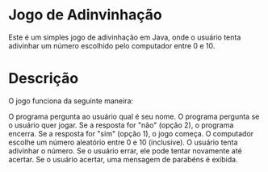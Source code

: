 # Jogo de Adinvinhação
Este é um simples jogo de adivinhação em Java, onde o usuário tenta adivinhar um número escolhido pelo computador entre 0 e 10.

# Descrição
O jogo funciona da seguinte maneira:

O programa pergunta ao usuário qual é seu nome.
O programa pergunta se o usuário quer jogar.
Se a resposta for "não" (opção 2), o programa encerra.
Se a resposta for "sim" (opção 1), o jogo começa.
O computador escolhe um número aleatório entre 0 e 10 (inclusive).
O usuário tenta adivinhar o número.
Se o usuário errar, ele pode tentar novamente até acertar.
Se o usuário acertar, uma mensagem de parabéns é exibida.
